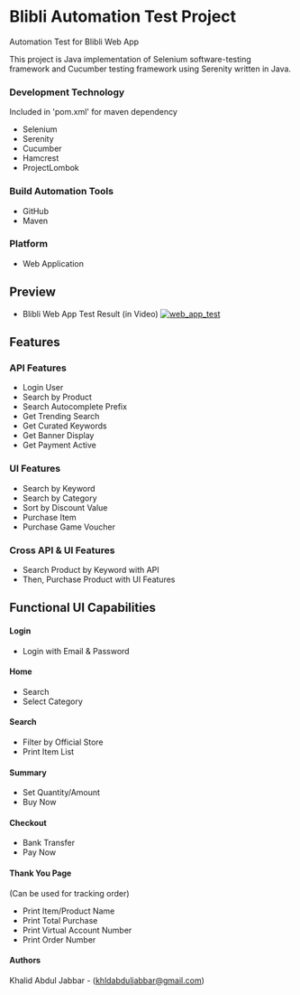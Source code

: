 # Blibli Automation Test Project
Automation Test for Blibli Web App

This project is Java implementation of Selenium software-testing framework and
Cucumber testing framework using Serenity written in Java.

### Development Technology
Included in 'pom.xml' for maven dependency
* Selenium
* Serenity
* Cucumber
* Hamcrest
* ProjectLombok

### Build Automation Tools
* GitHub
* Maven

### Platform
* Web Application

## Preview
* Blibli Web App Test Result (in Video)
[![web_app_test](https://user-images.githubusercontent.com/16284196/75496513-f58ffa00-59f3-11ea-90c2-bc035b382b96.png)](https://youtu.be/Ln0cQ9SglaM)

## Features
### API Features
* Login User
* Search by Product
* Search Autocomplete Prefix
* Get Trending Search
* Get Curated Keywords
* Get Banner Display
* Get Payment Active

### UI Features
* Search by Keyword
* Search by Category
* Sort by Discount Value
* Purchase Item
* Purchase Game Voucher

### Cross API & UI Features
* Search Product by Keyword with API
* Then, Purchase Product with UI Features

## Functional UI Capabilities
#### Login
* Login with Email & Password

#### Home
* Search
* Select Category

#### Search
* Filter by Official Store
* Print Item List

#### Summary
* Set Quantity/Amount
* Buy Now

#### Checkout
* Bank Transfer
* Pay Now

#### Thank You Page
(Can be used for tracking order)
* Print Item/Product Name
* Print Total Purchase
* Print Virtual Account Number
* Print Order Number

#### Authors
Khalid Abdul Jabbar - (khldabduljabbar@gmail.com)
